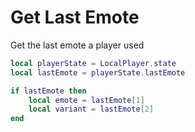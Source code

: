 # Get Last Emote

Get the last emote a player used
```lua
local playerState = LocalPlayer.state
local lastEmote = playerState.lastEmote

if lastEmote then
    local emote = lastEmote[1]
    local variant = lastEmote[2]
end
```